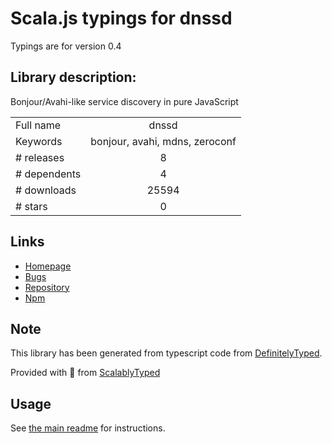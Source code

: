 
# Scala.js typings for dnssd

Typings are for version 0.4

## Library description:
Bonjour/Avahi-like service discovery in pure JavaScript

|                    |                 |
| ------------------ | :-------------: |
| Full name          | dnssd |
| Keywords           | bonjour, avahi, mdns, zeroconf |
| # releases         | 8 |
| # dependents       | 4 |
| # downloads        | 25594 |
| # stars            | 0 |

## Links
- [Homepage](https://github.com/DeMille/dnssd.js#readme)
- [Bugs](https://github.com/DeMille/dnssd.js/issues)
- [Repository](https://github.com/DeMille/dnssd.js)
- [Npm](https://www.npmjs.com/package/dnssd)
    


## Note
This library has been generated from typescript code from [DefinitelyTyped](https://definitelytyped.org).

Provided with :purple_heart: from [ScalablyTyped](https://github.com/oyvindberg/ScalablyTyped)

## Usage
See [the main readme](../../readme.md) for instructions.



